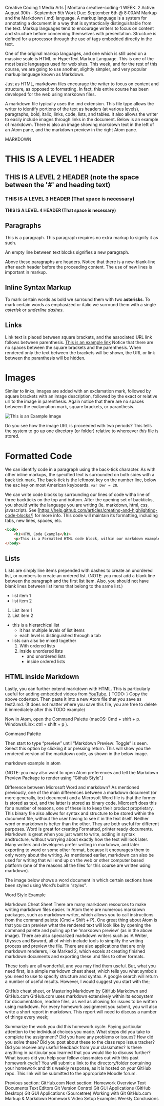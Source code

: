 
Creative Coding 1
Media Arts | Montana
 creative-coding-1
WEEK: 2
Active: August 30th - September 5th
Work Due: September 6th @ 8:00AM
Markup and the Markdown (.md) language.
A markup language is a system for annotating a document in a way that is syntactically distinguishable from the text. Markup languages tend to encourage writers to focus on content and structure before concerning themselves with presentation. Structure is defined for a processor through the use of tags embedded directly in the text.

One of the original markup languages, and one which is still used on a massive scale is HTML or HyperText Markup Language. This is one of the most basic languages used for web sites. This week, and for the rest of this course, we are going to use another, slightly simpler, and very popular markup language known as Markdown.

Just as HTML, markdown files encourage the writer to focus on content and structure, as opposed to formatting. In fact, this entire course has been developed for the web using markdown files.

A markdown file typically uses the .md extension. This file type allows the writer to identify portions of the text as headers (at various levels), paragraphs, bold, italic, links, code, lists, and tables. It also allows the writer to easily include images through links in the document. Below is an example of markdown. There is also an image showing markdown text in the left of an Atom pane, and the markdown preview in the right Atom pane.

MARKDOWN
# THIS IS A LEVEL 1 HEADER

## THIS IS A LEVEL 2 HEADER (note the space between the '#' and heading text)

### THIS IS A LEVEL 3 HEADER (That space is necessary)

#### THIS IS A LEVEL 4 HEADER (That space is necessary)



## Paragraphs

This is a paragraph. This paragraph requires no extra markup to signify it as such.

An empty line between text blocks signifies a new paragraph.

Above these paragraphs are headers. Notice that there is a new-blank-line after each header before the proceeding content. The use of new lines is important in markup.

## Inline Syntax Markup

To mark certain words as bold we surround them with two **asterisks**. To mark certain words as emphasized or italic we surround them with a single *asterisk* or _underline dashes_.


## Links

Link text is placed between square brackets, and the associated URL link follows between parenthesis. [This is an example link](https://michaelmusick.com) Notice that there are no spaces between the square brackets and the parenthesis. When rendered only the text between the brackets will be shown, the URL or link between the paranthesis will be hidden.

# Images

Similar to links, images are added with an exclamation mark, followed by square brackets with an image description, followed by the exact or relative url to the image in parenthesis. Again notice that there are no spaces between the exclamation mark, square brackets, or paranthesis.

![This is an Example Image](../imgs/markdown_example_in_atom.jpg)

Do you see how the image URL is proceeded with two periods? This tells the system to go up one directory (or folder) relative to whereever _this_ file is stored.

# Formatted Code

We can identify code in a paragraph using the back-tick character. As with other inline markups, the specified text is surrounded on both sides with a back tick mark. The back-tick is the leftmost key on the number line, below the esc key on most American keyboards. `var Der = 20`.

We can write code blocks by surrounding our lines of code witha line of three backticks on the top and bottom. After the opening set of backticks, you should write the language you are writing (ie. markdown, html, css, javascript). See [https://help.github.com/articles/creating-and-highlighting-code-blocks/] for more info. This code will maintain its formatting, including tabs, new lines, spaces, etc.

```html
<body>
	<h1>HTML Code Example</h1>
	<p>This is a Formatted HTML code block, within our markdown example document.<p>
</body>
```

## Lists

Lists are simply line items prepended with dashes to create an unordered list, or numbers to create an ordered list. (NOTE: you must add a blank line between the paragraph and the first list item. Also, you should not have blank lines between list items that belong to the same list.)

- list item 1
- list item 2


1. List item 1
2. List item 2

- this is a hierarchical list
	- it has multiple levels of list items
	- each level is distinguished through a tab
- lists can also be mixed together
	1. With ordered lists
	2. inside unordered lists
		- and unordered lists
		- inside ordered lists

## HTML inside Markdown

Lastly, you can further extend markdown with HTML. This is particularly useful for adding embedded videos from [YouTube](youtube.com).
{ TODO: }
Copy the above code/text. Then paste it into a new Atom file that you save as test2.md. (It does not matter where you save this file, you are free to delete it immediately after this TODO example)

Now in Atom, open the Command Palette (macOS: Cmd + shift + p. Windows/Linx: ctrl + shift + p ).

Command Palette

Then start to type “preview” until “Markdown Preview: Toggle” is seen. Select this option by clicking it or pressing return. This will show you the rendered version of the markdown code, as shown in the below image.

markdown example in atom

(NOTE: you may also want to open Atom preferences and tell the Markdown Preview Package to render using “Github Style”.)

Difference between Microsoft Word and markdown?
As mentioned previously, one of the main differences between a markdown document (or more generally, text document) and a Microsoft Word file is that the former is stored as text, and the latter is stored as binary code. Microsoft does this for a number of reasons, one of these is to keep their product proprietary. This binary file also allows for syntax and structure to be stored within the document file, without the user having to see it in the text itself. Neither word or markdown is better than the other. They are both useful for different purposes. Word is great for creating Formatted, printer ready documents. Markdown is great when you just want to write, adding in syntax andtructure, without worrying about exactly how the text will look later. Many writers and developers prefer writing in markdown, and later exporting to word or some other format, because it encourages them to only worry about the writing. As mentioned earlier, markdown can also be used for writing that will end up on the web or other computer based platform (one of the reasons all the files for this course are written using markdown).

The image below shows a word document in which certain sections have been styled using Word’s builtin “styles”.

Word Style Example

Markdown Cheat Sheet
There are many markdown resources to make writing markdown files easier. In Atom there are numerous markdown packages, such as markdown-writer, which allows you to call instructions from the command palette (Cmd + Shift + P). One great thing about Atom is that you can preview what the rendered text will look like by opening the command palette and pulling up the ‘markdown preview’ (as in the above image). There are also specialized markdown writers such as iA Writer, Ulysses and Byword, all of which include tools to simplify the writing process and preview the file. There are also applications that are only markdown renderers, like Marked 2, which excels at creating finished markdown documents and exporting these .md files to other formats.

These tools are all wonderful, and you may find them useful. But, what you need first, is a simple markdown cheat sheet, which tells you what symbols you need to use to specify structure and syntax. A google search will return a number of useful results. However, I would suggest you start with the;

GitHub cheat sheet, or
Mastering Markdown by GitHub
Markdown and GitHub.com
GitHub.com uses markdown extensively within its ecosystem for documentation, readme files, as well as allowing for issues to be written using markdown. For every homework assignment you submit, you will also write a short report in markdown. This report will need to discuss a number of things every week;

Summarize the work you did this homework cycle. Paying particular attention to the individual choices you made.
What steps did you take to complete the assignment?
Did you have any problems or issues? How did you solve these? Did you post about these to the class repo issue tracker? Did you receive any useful feedback from your classmates?
Is there anything in particular you learned that you would like to discuss further?
What issues did you help your fellow classmates out with this past homework cycle?
You will submit a link to the directory/folder containing your homework and this weekly response, as it is hosted on your GitHub repo. This link will be submitted to the appropriate Moodle forum.

Previous section: GitHub.com
Next section: Homework
Overview
Text Documents
Text Editors
Git Version Control
Git GUI Applications (GitHub Desktop)
Git GUI Applications (Sourcetree)
Working with Git
GitHub.com
Markup & Markdown
Homework
Video Setup Examples
Weekly Conclusions
